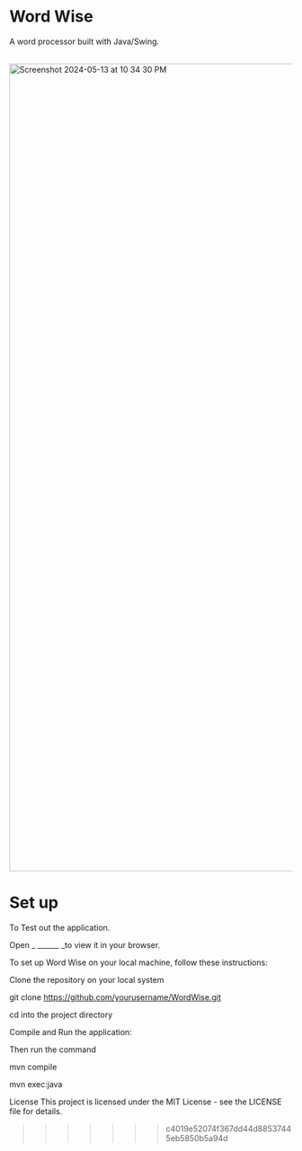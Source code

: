 # Word Wise 

A word processor built with Java/Swing.

<br />



<img width="1438" alt="Screenshot 2024-05-13 at 10 34 30 PM" src="https://github.com/desemezie/Word-Wise/assets/104041033/851183fb-7e12-4865-8475-38505377088d">


# Set up

To Test out the application.

Open  _ ______ _to view it in your browser.


To set up Word Wise on your local machine, follow these instructions:

Clone the repository on your local system

git clone https://github.com/yourusername/WordWise.git

cd into the project directory 

Compile and Run the application:

Then run the command 

mvn compile 

mvn exec:java

License
This project is licensed under the MIT License - see the LICENSE file for details.
>>>>>>> c4019e52074f367dd44d88537445eb5850b5a94d
